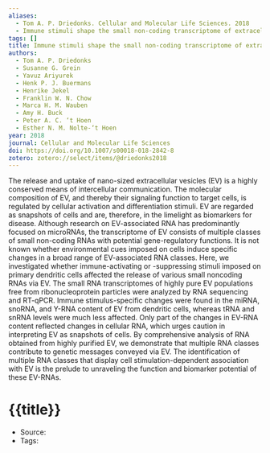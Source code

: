 ```yaml
---
aliases:
  - Tom A. P. Driedonks. Cellular and Molecular Life Sciences. 2018
  - Immune stimuli shape the small non-coding transcriptome of extracellular vesicles released by dendritic cells
tags: []
title: Immune stimuli shape the small non-coding transcriptome of extracellular vesicles released by dendritic cells
authors:
  - Tom A. P. Driedonks
  - Susanne G. Grein
  - Yavuz Ariyurek
  - Henk P. J. Buermans
  - Henrike Jekel
  - Franklin W. N. Chow
  - Marca H. M. Wauben
  - Amy H. Buck
  - Peter A. C. ‘t Hoen
  - Esther N. M. Nolte-‘t Hoen
year: 2018
journal: Cellular and Molecular Life Sciences
doi: https://doi.org/10.1007/s00018-018-2842-8
zotero: zotero://select/items/@driedonks2018
---
```

<!-- START_ABSTRACT -->
The release and uptake of nano-sized extracellular vesicles (EV) is a highly conserved means of intercellular communication. The molecular composition of EV, and thereby their signaling function to target cells, is regulated by cellular activation and differentiation stimuli. EV are regarded as snapshots of cells and are, therefore, in the limelight as biomarkers for disease. Although research on EV-associated RNA has predominantly focused on microRNAs, the transcriptome of EV consists of multiple classes of small non-coding RNAs with potential gene-regulatory functions. It is not known whether environmental cues imposed on cells induce specific changes in a broad range of EV-associated RNA classes. Here, we investigated whether immune-activating or -suppressing stimuli imposed on primary dendritic cells affected the release of various small noncoding RNAs via EV. The small RNA transcriptomes of highly pure EV populations free from ribonucleoprotein particles were analyzed by RNA sequencing and RT-qPCR. Immune stimulus-specific changes were found in the miRNA, snoRNA, and Y-RNA content of EV from dendritic cells, whereas tRNA and snRNA levels were much less affected. Only part of the changes in EV-RNA content reflected changes in cellular RNA, which urges caution in interpreting EV as snapshots of cells. By comprehensive analysis of RNA obtained from highly purified EV, we demonstrate that multiple RNA classes contribute to genetic messages conveyed via EV. The identification of multiple RNA classes that display cell stimulation-dependent association with EV is the prelude to unraveling the function and biomarker potential of these EV-RNAs.
<!-- END_ABSTRACT -->

<!-- START_TEMPLATE -->
# {{title}}

- Source:
- Tags: 
<!-- END_TEMPLATE -->
